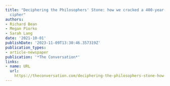 ```yaml
---
title: "Deciphering the Philosophers' Stone: how we cracked a 400-year-old alchemical
  cipher"
authors:
- Richard Bean
- Megan Piorko
- Sarah Lang
date: '2021-10-01'
publishDate: '2023-11-09T13:30:46.357319Z'
publication_types:
- article-newspaper
publication: '*The Conversation*'
links:
- name: URL
  url: 
    https://theconversation.com/deciphering-the-philosophers-stone-how-we-cracked-a-400-year-old-alchemical-cipher-167900
---
```

